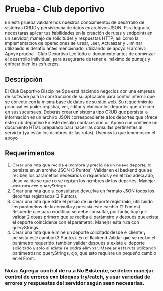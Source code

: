 # Prueba - Club deportivo
En esta prueba validaremos nuestros conocimientos de desarrollo de sistemas CRUD y persistencia de datos en archivos JSON. Para lograrlo, necesitarás aplicar tus habilidades en la creación de rutas y endpoints en un servidor, manejo de solicitudes y respuestas HTTP, así como la implementación de operaciones de Crear, Leer, Actualizar y Eliminar utilizando el desafío antes mencionado, utilizando de apoyo el archivo Apoyo prueba - Club Deportivo
Lee todo el documento antes de comenzar el desarrollo  individual, para asegurarte de tener el máximo de puntaje y enfocar bien los esfuerzos.

## Descripción
El Club Deportivo Discipline Spa está haciendo negocios con una empresa de software para la construcción de su aplicación para control interno que se conecte con la misma base de datos de su sitio web. Su requerimiento principal es poder registrar, ver, editar y eliminar los deportes que ofrecen en sus sucursales.
Deberás crear un sistema tipo CRUD que persista la información en un archivo JSON correspondiente a los deportes que ofrece este club deportivo
En este desafío  contarás  con  un  Apoyo  que contiene un  documento  HTML preparado  para hacer las consultas pertinentes al servidor (ya están los nombres de las rutas). Usemos la que tenemos en el apoyo.

## Requerimientos
1. Crear una ruta que reciba el nombre y precio de un nuevo deporte, lo persista en un archivo JSON (3 Puntos). Validar en el backend que se reciben los parámetros necesarios o requeridos y en el tipo adecuado, debe validarse que no se repitan los nombres de los deportes. Manejar esta ruta con queryStrings.
2.   Crear   una   ruta   que   al   consultarse   devuelva   en   formato   JSON   todos   los   deportes registrados (2 Puntos).
3. Crear una ruta que edite el precio de un deporte registrado, utilizando los parámetros de la consulta y persista este cambio (2 Puntos). Recuerde que para modificar se debe consultar, por tanto, hay que validar 2 cosas primero que se reciba el parámetro y después que exista el deporte coincidente con el parámetro. Manejar esta ruta con queryStrings.
4. Crear una ruta que elimine un deporte solicitado desde el cliente y persista este cambio (3 Puntos). En el Backend Validar que se recibe el parámetro requerido, también validar después si existe el deporte solicitado y solo si existe se podrá eliminar. Manejar esta ruta utilizando parámetros no queryStrings, ojo, que esto requiere un pequeño cambio en el Front.

### Nota: Agregar control de ruta No Existente, se deben manejar control de errores con bloques try/catch, y usar variedad de errores y respuestas del servidor según sean necesarias.
